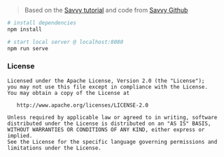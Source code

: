 > Based on the [Savvy tutorial](http://savvyapps.com/blog/definitive-guide-building-web-app-vuejs-firebase) and code from [Savvy Github](https://github.com/savvyapps/SAVuegram)

``` bash
# install dependencies
npm install

# start local server @ localhost:8080
npm run serve
```

### License

```
Licensed under the Apache License, Version 2.0 (the "License");
you may not use this file except in compliance with the License.
You may obtain a copy of the License at

   http://www.apache.org/licenses/LICENSE-2.0

Unless required by applicable law or agreed to in writing, software
distributed under the License is distributed on an "AS IS" BASIS,
WITHOUT WARRANTIES OR CONDITIONS OF ANY KIND, either express or implied.
See the License for the specific language governing permissions and
limitations under the License.
```
